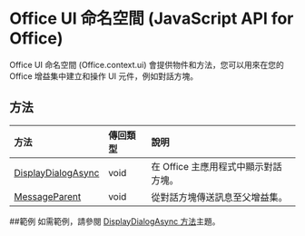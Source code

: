 # Office UI 命名空間 (JavaScript API for Office)

Office UI 命名空間 (Office.context.ui) 會提供物件和方法，您可以用來在您的 Office 增益集中建立和操作 UI 元件，例如對話方塊。 

## 方法

| 方法           | 傳回類型    |說明|
|:---------------|:--------|:----------|
|[DisplayDialogAsync](officeui.displaydialogasync.md)|void|在 Office 主應用程式中顯示對話方塊。|
|[MessageParent](officeui.messageparent.md)|void|從對話方塊傳送訊息至父增益集。|

##範例
如需範例，請參閱 [DisplayDialogAsync 方法](officeui.displaydialogasync.md)主題。
